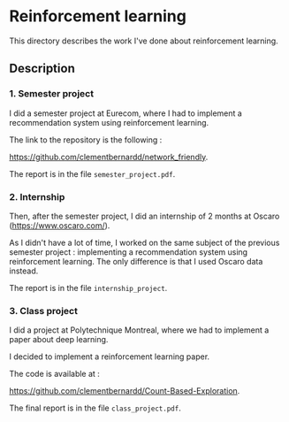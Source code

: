 # Reinforcement learning 

This directory describes the work I've done about reinforcement learning. 


## Description 

### 1. Semester project

I did a semester project at Eurecom, where I had to implement a recommendation system using reinforcement learning. 

The link to the repository is the following : 

https://github.com/clementbernardd/network_friendly.

The report is in the file `semester_project.pdf`.

### 2. Internship

Then, after the semester project, I did an internship of 2 months at Oscaro (https://www.oscaro.com/). 

As I didn't have a lot of time, I worked on the same subject of the previous semester project : implementing a recommendation system using reinforcement learning. 
The only difference is that I used Oscaro data instead. 

The report is in the file `internship_project`. 


### 3. Class project

I did a project at Polytechnique Montreal, where we had to implement a paper about deep learning.

I decided to implement a reinforcement learning paper. 

The code is available at : 

https://github.com/clementbernardd/Count-Based-Exploration. 

The final report is in the file `class_project.pdf`. 

